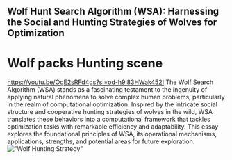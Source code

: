 ## Wolf Hunt Search Algorithm (WSA): Harnessing the Social and Hunting Strategies of Wolves for Optimization
# Wolf packs Hunting scene
https://youtu.be/OgE2sRFd4gs?si=od-h9i83HWak452I
The Wolf Search Algorithm (WSA) stands as a fascinating testament to the ingenuity of applying natural phenomena to solve complex human problems, particularly in the realm of computational optimization. Inspired by the intricate social structure and cooperative hunting strategies of wolves in the wild, WSA translates these behaviors into a computational framework that tackles optimization tasks with remarkable efficiency and adaptability. This essay explores the foundational principles of WSA, its operational mechanisms, applications, strengths, and potential areas for future exploration.
!["Wolf Hunting Strategy"]("https://github.com/lamthienphuc/Wolf-Hunt-Search-Algorithm/blob/main/Screenshot%202024-03-18%20160046.png")
